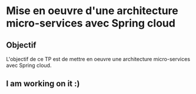# Mise en oeuvre d'une architecture micro-services avec Spring cloud

## Objectif

L'objectif de ce TP est de mettre en oeuvre une architecture micro-services avec Spring cloud.

## I am working on it :)
